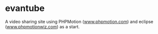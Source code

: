 evantube
========

A video sharing site using PHPMotion (www.phpmotion.com) and eclipse (www.phpmotionwiz.com) as a start.
